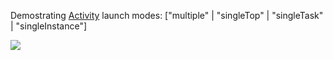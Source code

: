 Demostrating [Activity](http://developer.android.com/guide/topics/manifest/activity-element.html)
launch modes: ["multiple" | "singleTop" | "singleTask" | "singleInstance"]

![](http://i.stack.imgur.com/MfXUW.jpg)
